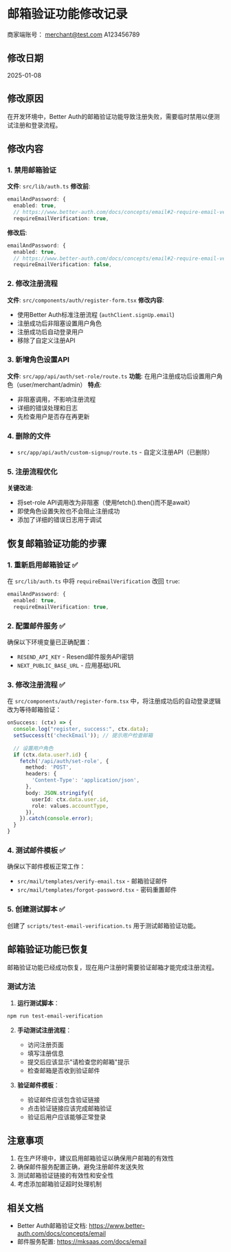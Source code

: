 # 邮箱验证功能修改记录

商家端账号：
merchant@test.com
A123456789


## 修改日期
2025-01-08

## 修改原因
在开发环境中，Better Auth的邮箱验证功能导致注册失败，需要临时禁用以便测试注册和登录流程。

## 修改内容

### 1. 禁用邮箱验证
**文件**: `src/lib/auth.ts`
**修改前**:
```typescript
emailAndPassword: {
  enabled: true,
  // https://www.better-auth.com/docs/concepts/email#2-require-email-verification
  requireEmailVerification: true,
```

**修改后**:
```typescript
emailAndPassword: {
  enabled: true,
  // https://www.better-auth.com/docs/concepts/email#2-require-email-verification
  requireEmailVerification: false,
```

### 2. 修改注册流程
**文件**: `src/components/auth/register-form.tsx`
**修改内容**:
- 使用Better Auth标准注册流程 (`authClient.signUp.email`)
- 注册成功后非阻塞设置用户角色
- 注册成功后自动登录用户
- 移除了自定义注册API

### 3. 新增角色设置API
**文件**: `src/app/api/auth/set-role/route.ts`
**功能**: 在用户注册成功后设置用户角色（user/merchant/admin）
**特点**: 
- 非阻塞调用，不影响注册流程
- 详细的错误处理和日志
- 先检查用户是否存在再更新

### 4. 删除的文件
- `src/app/api/auth/custom-signup/route.ts` - 自定义注册API（已删除）

### 5. 注册流程优化
**关键改进**:
- 将set-role API调用改为非阻塞（使用fetch().then()而不是await）
- 即使角色设置失败也不会阻止注册成功
- 添加了详细的错误日志用于调试

## 恢复邮箱验证功能的步骤

### 1. 重新启用邮箱验证 ✅
在 `src/lib/auth.ts` 中将 `requireEmailVerification` 改回 `true`:
```typescript
emailAndPassword: {
  enabled: true,
  requireEmailVerification: true,
```

### 2. 配置邮件服务 ✅
确保以下环境变量已正确配置：
- `RESEND_API_KEY` - Resend邮件服务API密钥
- `NEXT_PUBLIC_BASE_URL` - 应用基础URL

### 3. 修改注册流程 ✅
在 `src/components/auth/register-form.tsx` 中，将注册成功后的自动登录逻辑改为等待邮箱验证：
```typescript
onSuccess: (ctx) => {
  console.log("register, success:", ctx.data);
  setSuccess(t('checkEmail')); // 提示用户检查邮箱
  
  // 设置用户角色
  if (ctx.data.user?.id) {
    fetch('/api/auth/set-role', {
      method: 'POST',
      headers: {
        'Content-Type': 'application/json',
      },
      body: JSON.stringify({
        userId: ctx.data.user.id,
        role: values.accountType,
      }),
    }).catch(console.error);
  }
}
```

### 4. 测试邮件模板 ✅
确保以下邮件模板正常工作：
- `src/mail/templates/verify-email.tsx` - 邮箱验证邮件
- `src/mail/templates/forgot-password.tsx` - 密码重置邮件

### 5. 创建测试脚本 ✅
创建了 `scripts/test-email-verification.ts` 用于测试邮箱验证功能。

## 邮箱验证功能已恢复

邮箱验证功能已经成功恢复，现在用户注册时需要验证邮箱才能完成注册流程。

### 测试方法

1. **运行测试脚本**：
```bash
npm run test-email-verification
```

2. **手动测试注册流程**：
   - 访问注册页面
   - 填写注册信息
   - 提交后应该显示"请检查您的邮箱"提示
   - 检查邮箱是否收到验证邮件

3. **验证邮件模板**：
   - 验证邮件应该包含验证链接
   - 点击验证链接应该完成邮箱验证
   - 验证后用户应该能够正常登录

## 注意事项
1. 在生产环境中，建议启用邮箱验证以确保用户邮箱的有效性
2. 确保邮件服务配置正确，避免注册邮件发送失败
3. 测试邮箱验证链接的有效性和安全性
4. 考虑添加邮箱验证超时处理机制

## 相关文档
- Better Auth邮箱验证文档: https://www.better-auth.com/docs/concepts/email
- 邮件服务配置: https://mksaas.com/docs/email 